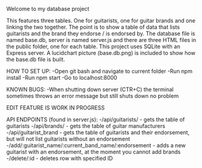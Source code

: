 Welcome to my database project

This features three tables. One for guitarists, one for guitar brands and one linking the two together.
The point is to show a table of data that lists guitarists and the brand they endorse / is endorsed by.
The database file is named base.db, server is named server.js and there are three HTML files in the public
folder, one for each table.
This project uses SQLite with an Express server.
A lucidchart picture (base.db.png) is included to show how the base.db file is built.

HOW TO SET UP:
-Open git bash and navigate to current folder
-Run npm install
-Run npm start
-Go to localhost:8000

KNOWN BUGS:
-When shutting down server (CTR+C) the terminal sometimes throws an error message but still shuts down no problem

EDIT FEATURE IS WORK IN PROGRESS

API ENDPOINTS (found in server.js):
-/api/guitarists/ - gets the table of guitarists
-/api/brands/ - gets the table of guitar manufacturers
-/api/guitarist_brand - gets the table of guitarists and their endorsement, but will not list guitarists without an endorsement
-/add/:guitarist_name/:current_band_name/:endorsement - adds a new guitarist with an endorsement, at the moment you cannot add brands
-/delete/:id - deletes row with specified ID
